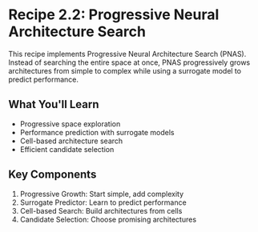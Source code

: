 # Recipe 2.2: Progressive Neural Architecture Search

This recipe implements Progressive Neural Architecture Search (PNAS). Instead of searching the entire space at once, PNAS progressively grows architectures from simple to complex while using a surrogate model to predict performance.

## What You'll Learn
- Progressive space exploration
- Performance prediction with surrogate models
- Cell-based architecture search
- Efficient candidate selection

## Key Components
1. Progressive Growth: Start simple, add complexity
2. Surrogate Predictor: Learn to predict performance
3. Cell-based Search: Build architectures from cells
4. Candidate Selection: Choose promising architectures
